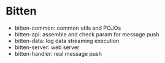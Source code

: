 # Bitten
- bitten-common: common utils and POJOs
- bitten-api: assemble and check param for message push
- bitten-data: log data streaming execution
- bitten-server: web server
- bitten-handler: real message push